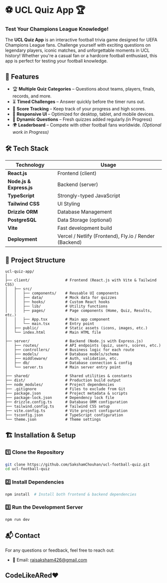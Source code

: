 # ⚽ UCL Quiz App 🏆
### Test Your Champions League Knowledge!

The **UCL Quiz App** is an interactive football trivia game designed for UEFA Champions League fans. Challenge yourself with exciting questions on legendary players, iconic matches, and unforgettable moments in UCL history! Whether you're a casual fan or a hardcore football enthusiast, this app is perfect for testing your football knowledge.

## 🚀 Features
- 🏆 **Multiple Quiz Categories** – Questions about teams, players, finals, records, and more.
- ⏳ **Timed Challenges** – Answer quickly before the timer runs out.
- 🎯 **Score Tracking** – Keep track of your progress and high scores.
- 📱 **Responsive UI** – Optimized for desktop, tablet, and mobile devices.
- 🔄 **Dynamic Questions** – Fresh quizzes added regularly.(in Progress)
- 🌍 **Leaderboard** – Compete with other football fans worldwide. *(Optional work in Progress)*

## 🛠️ Tech Stack
| **Technology** | **Usage** |
|---------------|------------|
| **React.js** | Frontend (client) |
| **Node.js & Express.js** | Backend (server) |
| **TypeScript** | Strongly-typed JavaScript |
| **Tailwind CSS** | UI Styling |
| **Drizzle ORM** | Database Management |
| **PostgreSQL** | Data Storage (optional) |
| **Vite** | Fast development build |
| **Deployment** | Vercel / Netlify (Frontend), Fly.io / Render (Backend) |

## 📂 Project Structure
```
ucl-quiz-app/
│
├── client/                # Frontend (React.js with Vite & Tailwind CSS)
│   ├── src/
│   │   ├── components/    # Reusable UI components
│   │   ├── data/          # Mock data for quizzes
│   │   ├── hooks/         # Custom React hooks
│   │   ├── lib/           # Utility functions
│   │   ├── pages/         # Page components (Home, Quiz, Results, etc.)
│   │   ├── App.tsx        # Main app component
│   │   └── main.tsx       # Entry point
│   ├── public/            # Static assets (icons, images, etc.)
│   └── index.html         # Main HTML file
│
├── server/                # Backend (Node.js with Express.js)
│   ├── routes/            # API endpoints (quiz, users, scores, etc.)
│   ├── controllers/       # Business logic for each route
│   ├── models/            # Database models/schema
│   ├── middleware/        # Auth, validation, etc.
│   ├── db/                # Database connection & config
│   └── server.ts          # Main server entry point
│
├── shared/                # Shared utilities & constants
├── dist/                  # Production build output
├── node_modules/          # Project dependencies
├── .gitignore             # Files to exclude from Git
├── package.json           # Project metadata & scripts
├── package-lock.json      # Dependency lock file
├── drizzle.config.ts      # Database ORM configuration
├── tailwind.config.ts     # Tailwind CSS setup
├── vite.config.ts         # Vite project configuration
├── tsconfig.json          # TypeScript configuration
└── theme.json             # Theme settings
```

## 🏗️ Installation & Setup

### 1️⃣ Clone the Repository
```sh
git clone https://github.com/SakshamChouhan/ucl-football-quiz.git
cd ucl-football-quiz
```

### 2️⃣ Install Dependencies
```sh
npm install  # Install both frontend & backend dependencies
```

### 3️⃣ Run the Development Server
```sh
npm run dev
```

## 📬 Contact
For any questions or feedback, feel free to reach out:
- 📧 Email: raisaksham426@gmail.com

## CodeLikeARed❤️
